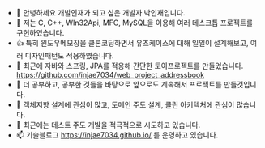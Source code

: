 - 👋 안녕하세요 개발인재가 되고 싶은 개발자 박인재입니다.
- 👀 저는 C, C++, WIn32Api, MFC, MySQL을 이용해 여러 데스크톱 프로젝트를 구현하였습니다.
- 👍 특히 윈도우메모장을 클론코딩하면서 유즈케이스에 대해 일일이 설계해보고, 여러 디자인패턴도 적용하였습니다.
- 🎉 최근에 자바와 스프링, JPA를 적용해 간단한 토이프로젝트를 만들었습니다. https://github.com/injae7034/web_project_addressbook
- 🌱 더 공부하고, 공부한 것들을 바탕으로 앞으로도 계속해서 프로젝트를 만들것입니다.
- 💞️ 객체지향 설계에 관심이 많고, 도메인 주도 설계, 클린 아키텍처에 관심이 많습니다.
- 🤔 최근에는 테스트 주도 개발을 적극적으로 시도하고 있습니다.
- 📫 기술블로그 https://injae7034.github.io/ 를 운영하고 있습니다. 

<!---
injae7034/injae7034 is a ✨ special ✨ repository because its `README.md` (this file) appears on your GitHub profile.
You can click the Preview link to take a look at your changes.
--->
